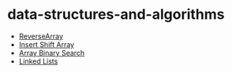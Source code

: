 # data-structures-and-algorithms

- [ReverseArray](class01/challenge-README.md)
- [Insert Shift Array](class02/challenge02-README.md)
- [Array Binary Search](class03/challenge03-README.md)
- [Linked Lists](data_structures/linked_list/README.md)